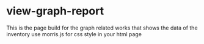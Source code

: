 # view-graph-report
This is the page build for the graph related works that shows the data of the inventory
use morris.js for css style in your html page
